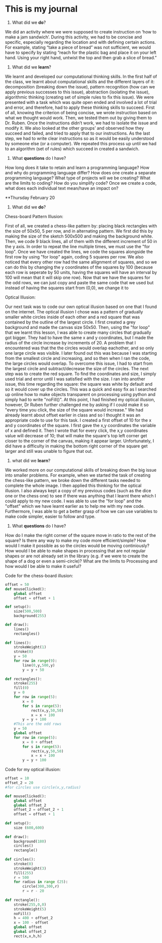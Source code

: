 # This is my journal

1. What did we **do**? 

We did an activity where we were supposed to create instruction on ‘how to make a jam sandwich’. During this activity, we had to be concise and specific, especially regarding the location and with defining certain actions. For example, stating “take a piece of bread” was not sufficient, we would have to specify by stating “reach for the plastic bag and place it on your left hand. Using your right  hand, untwist the top and then grab a slice of bread.” 

1. What did we **learn**? 


We learnt and developed our computational thinking skills.  In the first half of the class, we learnt about computational skills and the different layers of it: decomposition (breaking down the issue), pattern recognition (how can we apply previous successes to this issue), abstraction (isolating the issue), algorithmic thinking (creating set of simple rules to fix this issue). We were presented with a task which was quite open ended and involved a lot of trial and error, and therefore, had to apply these thinking skills to succeed. First of all, knowing the criterion of being concise, we wrote instruction based on what we thought would work. Then, we tested them out by giving them to Dr. Ruben. Once the instructions didn’t work, we had to isolate the issue and modify it. We also looked at the other groups’ and observed how they succeed and failed, and tried to apply that to our instructions. As the last step, we had to write clear instructions so as it would be easily understood by someone else (or a computer). We repeated this process up until we had to an algorithm (set of rules) which succeed in created a sandwich. 

1. What **questions** do I have? 


How long does it take to retain and learn a programming language? How and why do programming language differ? How does one create a separate programming language?  What type of projects will we be creating? What are the limits to coding? How do you simplify code? Once we create a code, what does each individual text mean/have an impact on?

**Thursday February 20 


1. What did we **do**?


Chess-board Pattern Illusion: 


First of all, we created a chess-like pattern by: placing black rectangles with the size of 50x50, 5 per row, and in alternating pattern. We first did this by making the size of the sketch 500x500 and making the background white. Then, we code 9 black lines, all of them with the different increment of 50 in the y axis. In order to repeat the line multiple times, we must use the "for loop". Once we have created the lines, we code the squares alongside the first row by using "for loop" again, coding 5 squares per row. We also noticed that every other row had the same allignment of squares, and so we can do this by changing the y coordinates of the squares by 100 (because each row is seperate by 50 units, having the squares will have an interval by 100 will mean that it will skip one row). Now that we have the squares for the odd rows, we can just copy and paste the same code that we used but instead of having the squares start from (0,0), we change it to 


Optical Illusion: 


Our next task was to code our own optical illusion based on one that I found on the internet. The optical illusion I chose was a pattern of gradually smaller white circles inside of each other and a red square that was contained by the outline of the largest circle. I first created a grey background and made the canvas size 50x50. Then, using the "for loop" that we learnt this lesson, I was able to create many circles that gradually got bigger. They had to have the same x and y coordinates, but I made the radius of the circle increase by increments of 20. A problem that I encountered was that the the circles would overlap eachother, and so only one large circle was visible. I later found out this was because I was starting from the smallest circle and increasing, and so then when I ran the code, the large circles would overlap. To overcome this issue, I had to start from the largest circle and subtract/decrease the size of the circles. The next step was to create the red square. To find the coordinates and size, I simply used trial and error until I was satisfied with the size. I ran into another issue, this time regarding the square: the square was white by default and so it would cover up the circles. This was a quick and easy fix as I searched up online how to make objects transparent on processing using python and simply had to write "noFill()". At this point, I had finished my optical illusion, however, Dr Ruben further challenged me by asking if I could make it so "every time you click, the size of the square would increase." We had already learnt about offset earlier in class and so I thought it was an appropriate code to use for this task. I created a first offset of 10 for the x and y coordinates of the square. I first gave the x,y coordinates the variable of x and defined it. Then I wrote that for every click, the x,y coordinates value will decrease of 10; that will make the square's top left corner get closer to the corner of the canvas, making it appear larger. Unfortunately, I did have a difficulty in making the bottom right corner of the square get larger and still was unable to figure that out. 


1. what did we **learn**?


We worked more on our computational skills of breaking down the big issue into smaller problems. For example, when we started 
the task of creating the chess-like pattern, we broke down the different tasks needed to complete the whole image. I then applied this thinking for the optical illusion. I also always kept a copy of my previous codes (such as the dice one or the chess one) to see if there was anything that I learnt there which I could apply to my new code. I was able to use the "for loop" and the "offset" which we have learnt earlier as to help me with my new code. Furthermore, I was able to get a better grasp of how we can use variables to make code simpler, easier to follow and type.  

1. What **questions** do I have? 


How do I make the right corner of the square move in ratio to the rest of the square? Is there any way to make my code more efficient/simple? How would I make it possible as so the circles would be moving continiously? How would I be able to make shapes in processing that are not regular shapes or are not already set in the library (e.g. if we were to create the shape of a dog or even a semi-circle)? What are the limits to Processing and how would I be able to make it useful? 


Code for the chess-board illusion:  
```py 
offset = 50 
def mouseClicked():
    global offset
    offset = offset + 1 

def setup(): 
    size(500,500)
    background(255)

def draw():
    lines()
    rectangles()
    
def lines():
    strokeWeight(1)
    stroke(0)
    y = 50 
    for row in range(9):
        line(0,y,500,y)
        y = y + 50
        
def rectangles():
    stroke(255)
    fill(0)
    y = 0 
    for row in range(5):
        x = 0 
        for s in range(5):
            rect(x,y,50,50)
            x = x + 100 
        y = y + 100
    #This are the odd rows 
    y = 50  
    global offset 
    for row in range(5):
        x = 0 + offset 
        for s in range(5):
            rect(x,y,50,50)
            x = x + 100 
        y = y + 100
``` 
Code for my optical illusion:
```py 
offset = 10
offset_2 = 20 
#for circles use circle(x,y,radius) 

def mouseClicked():
    global offset 
    global offset_2
    offset_2 = offset_2 + 1 
    offset = offset + 1
    
def setup():
    size (600,600)
    
def draw():
    background(180)
    circles() 
    rectangle()
        
def circles():
    stroke(0)
    strokeWeight(3)
    fill(255)
    r = 500
    for radius in range (25):
        circle(300,300,r)
        r = r - 20
        
def rectangle():
    stroke(255,0,0) 
    strokeWeight(5)
    noFill()
    h = 400 + offset_2
    x = 100 - offset 
    global offset 
    global offset_2 
    rect(x,x,h,h)
    
``` 

